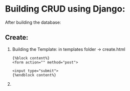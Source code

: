 # Building CRUD using Django:

After building the database:

## Create:
1. Building the Template:
   in templates folder -> create.html
   ```
   {%block content%}
   <form action="" method="post">
     
   <input type="submit">
   {%endblock content%}
   ```
2. 